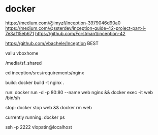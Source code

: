 # docker

https://medium.com/@imyzf/inception-3979046d90a0
https://medium.com/@ssterdev/inception-guide-42-project-part-i-7e3af15eb671
https://github.com/Forstman1/inception-42

https://github.com/vbachele/Inception BEST

vallu
vboxhome

/media/sf_shared

cd inception/srcs/requirements/nginx

build:
docker build -t nginx .

run:
docker run -d -p 80:80 --name web nginx && docker exec -it web /bin/sh

stop:
docker stop web && docker rm web


currently running:
docker ps

ssh -p 2222 vlopatin@localhost
